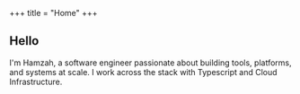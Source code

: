 +++
title = "Home"
+++

## Hello

I'm Hamzah, a software engineer passionate about building tools, platforms, and systems at scale. I work across the stack with Typescript and Cloud Infrastructure.
